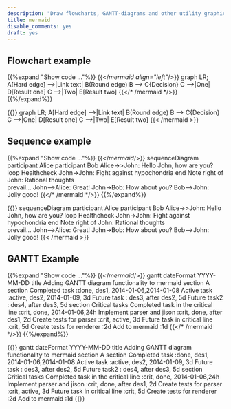 ```yaml
---
description: "Draw flowcharts, GANTT-diagrams and other utility graphic."
title: mermaid
disable_comments: yes
draft: yes
---
```


## Flowchart example
{{%expand "Show code ..."%}}
	{{</*mermaid align="left"*/>}}
	graph LR;
		A[Hard edge] -->|Link text| B(Round edge)
    	B --> C{Decision}
    	C -->|One| D[Result one]
    	C -->|Two| E[Result two]
    {{</* /mermaid */>}}
{{%/expand%}}

{{<mermaid align="left">}}
graph LR;
	A[Hard edge] -->|Link text| B(Round edge)
    B --> C{Decision}
    C -->|One| D[Result one]
    C -->|Two| E[Result two]
{{< /mermaid >}}

## Sequence example
{{%expand "Show code ..."%}}
	{{</*mermaid*/>}}
	sequenceDiagram
	    participant Alice
	    participant Bob
	    Alice->>John: Hello John, how are you?
	    loop Healthcheck
	        John->John: Fight against hypochondria
	    end
	    Note right of John: Rational thoughts <br/>prevail...
	    John-->Alice: Great!
	    John->Bob: How about you?
	    Bob-->John: Jolly good!
	{{</* /mermaid */>}}
{{%/expand%}}

{{<mermaid>}}
sequenceDiagram
    participant Alice
    participant Bob
    Alice->>John: Hello John, how are you?
    loop Healthcheck
        John->John: Fight against hypochondria
    end
    Note right of John: Rational thoughts <br/>prevail...
    John-->Alice: Great!
    John->Bob: How about you?
    Bob-->John: Jolly good!
{{< /mermaid >}}



## GANTT Example
{{%expand "Show code ..."%}}
	{{</*mermaid*/>}}
	gantt
	        dateFormat  YYYY-MM-DD
	        title Adding GANTT diagram functionality to mermaid
	        section A section
	        Completed task            :done,    des1, 2014-01-06,2014-01-08
	        Active task               :active,  des2, 2014-01-09, 3d
	        Future task               :         des3, after des2, 5d
	        Future task2               :         des4, after des3, 5d
	        section Critical tasks
	        Completed task in the critical line :crit, done, 2014-01-06,24h
	        Implement parser and jison          :crit, done, after des1, 2d
	        Create tests for parser             :crit, active, 3d
	        Future task in critical line        :crit, 5d
	        Create tests for renderer           :2d
	        Add to mermaid                      :1d
	{{</* /mermaid */>}}
{{%/expand%}}

{{<mermaid>}}
gantt
        dateFormat  YYYY-MM-DD
        title Adding GANTT diagram functionality to mermaid
        section A section
        Completed task            :done,    des1, 2014-01-06,2014-01-08
        Active task               :active,  des2, 2014-01-09, 3d
        Future task               :         des3, after des2, 5d
        Future task2               :         des4, after des3, 5d
        section Critical tasks
        Completed task in the critical line :crit, done, 2014-01-06,24h
        Implement parser and jison          :crit, done, after des1, 2d
        Create tests for parser             :crit, active, 3d
        Future task in critical line        :crit, 5d
        Create tests for renderer           :2d
        Add to mermaid                      :1d
{{</mermaid>}}



